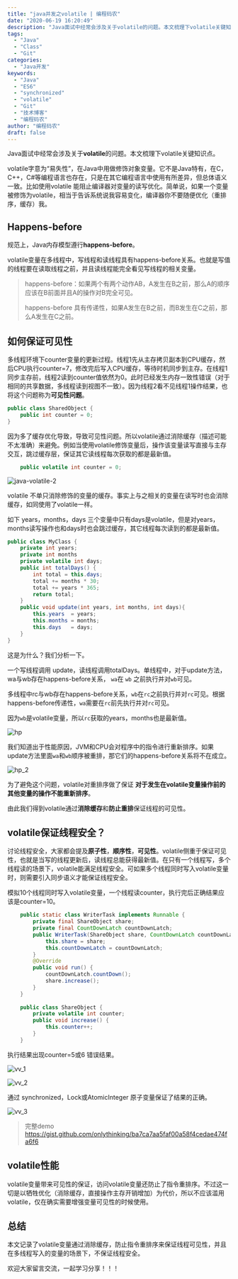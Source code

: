 ```yaml
---
title: "java并发之volatile | 编程码农"
date: "2020-06-19 16:20:49"
description: "Java面试中经常会涉及关于volatile的问题。本文梳理下volatile关键知识点。 volatile字意为“易失性”，在Java中用做修饰对象变量。它不是Java特有，在C，C++，C等编程语言也存在，只是在其它编程语言中使用有所差异，但总体语义一致。比如使用volatile 能阻止编译器对..."
tags:
  - "Java"
  - "Class"
  - "Git"
categories:
  - "Java开发"
keywords:
  - "Java"
  - "ES6"
  - "synchronized"
  - "volatile"
  - "Git"
  - "技术博客"
  - "编程码农"
author: "编程码农"
draft: false
---
```


Java面试中经常会涉及关于**volatile**的问题。本文梳理下volatile关键知识点。

volatile字意为“易失性”，在Java中用做修饰对象变量。它不是Java特有，在C，C++，C#等编程语言也存在，只是在其它编程语言中使用有所差异，但总体语义一致。比如使用volatile 能阻止编译器对变量的读写优化。简单说，如果一个变量被修饰为volatile，相当于告诉系统说我容易变化，编译器你不要随便优化（重排序，缓存）我。



## **Happens-before**

规范上，Java内存模型遵行**happens-before**。

volatile变量在多线程中，写线程和读线程具有happens-before关系。也就是写值的线程要在读取线程之前，并且读线程能完全看见写线程的相关变量。

> happens-before：如果两个有两个动作AB，A发生在B之前，那么A的顺序应该在B前面并且A的操作对B完全可见。
>
> happens-before  具有传递性，如果A发生在B之前，而B发生在C之前，那么A发生在C之前。



## 如何保证可见性

多线程环境下counter变量的更新过程。线程1先从主存拷贝副本到CPU缓存，然后CPU执行counter=7，修改完后写入CPU缓存，等待时机同步到主存。在线程1同步主存前，线程2读到counter值依然为0。此时已经发生内存一致性错误（对于相同的共享数据，多线程读到视图不一致）。因为线程2看不见线程1操作结果，也将这个问题称为**可见性问题**。

```java
public class SharedObject {
    public int counter = 0;
}
```

因为多了缓存优化导致，导致可见性问题。所以volatile通过消除缓存（描述可能不太准确）来避免。例如当使用volatile修饰变量后，操作该变量读写直接与主存交互，跳过缓存层，保证其它读线程每次获取的都是最新值。

```java
    public volatile int counter = 0;
```

![java-volatile-2](https://blogs-on.oss-cn-beijing.aliyuncs.com/imgs/java-volatile-2.png)



volatile 不单只消除修饰的变量的缓存。事实上与之相关的变量在读写时也会消除缓存，如同使用了volatile一样。

如下 years，months，days 三个变量中只有days是volatile，但是对years，months读写操作也和days时也会跳过缓存，其它线程每次读到的都是最新值。

```Java
public class MyClass {
    private int years;
    private int months
    private volatile int days;
    public int totalDays() {
        int total = this.days;
        total += months * 30;
        total += years * 365;
        return total;
    }
    public void update(int years, int months, int days){
        this.years  = years;
        this.months = months;
        this.days   = days;
    }
}
```

这是为什么？我们分析一下。

一个写线程调用 update，读线程调用totalDays。单线程中，对于update方法，wa与wb存在happens-before关系，  `wa`在 `wb` 之前执行并对`wb`可见。

多线程中rc与wb存在happens-before关系，`wb`在`rc`之前执行并对`rc`可见。根据 happens-before传递性，`wa`需要在`rc`前先执行并对`rc`可见。

因为`wb`是volatile变量，所以`rc`获取的years，months也是最新值。

![hp](https://blogs-on.oss-cn-beijing.aliyuncs.com/imgs/hp.png)

我们知道出于性能原因，JVM和CPU会对程序中的指令进行重新排序。如果update方法里面`wa`和`wb`顺序被重排，那它们的happens-before关系将不在成立。

![hp_2](https://blogs-on.oss-cn-beijing.aliyuncs.com/imgs/hp_2.png)

为了避免这个问题，volatile对重排序做了保证 **对于发生在volatile变量操作前的其他变量的操作不能重新排序**。 

由此我们得到volatile通过**消除缓存**和**防止重排**保证线程的可见性。



## volatile保证线程安全？

讨论线程安全，大家都会提及**原子性**，**顺序性**，**可见性**。volatile侧重于保证可见性，也就是当写的线程更新后，读线程总能获得最新值。在只有一个线程写，多个线程读的场景下，volatile能满足线程安全。可如果多个线程同时写入volatile变量时，则需要引入同步语义才能保证线程安全。

模拟10个线程同时写入volatile变量，一个线程读counter，执行完后正确结果应该是counter=10。

```java
    public static class WriterTask implements Runnable {
        private final ShareObject share;
        private final CountDownLatch countDownLatch;
        public WriterTask(ShareObject share, CountDownLatch countDownLatch) {
            this.share = share;
            this.countDownLatch = countDownLatch;
        }
        @Override
        public void run() {
            countDownLatch.countDown();
            share.increase();
        }
    }
    
    public class ShareObject {
        private volatile int counter;
        public void increase() {
            this.counter++;
        }
    }
```

执行结果出现counter=5或6 错误结果。

![vv_1](https://blogs-on.oss-cn-beijing.aliyuncs.com/imgs/vv_1.png)

![vv_2](https://blogs-on.oss-cn-beijing.aliyuncs.com/imgs/vv_2.png)



通过 synchronized，Lock或AtomicInteger 原子变量保证了结果的正确。

![vv_3](https://blogs-on.oss-cn-beijing.aliyuncs.com/imgs/vv_3.png)



> 完整demo https://gist.github.com/onlythinking/ba7ca7aa5faf00a58f4cedae474fa6f6



## volatile性能

volatile变量带来可见性的保证，访问volatile变量还防止了指令重排序。不过这一切是以牺牲优化（消除缓存，直接操作主存开销增加）为代价，所以不应该滥用volatile，仅在确实需要增强变量可见性的时候使用。



## 总结

本文记录了volatile变量通过消除缓存，防止指令重排序来保证线程可见性，并且在多线程写入的变量的场景下，不保证线程安全。

欢迎大家留言交流，一起学习分享！！！